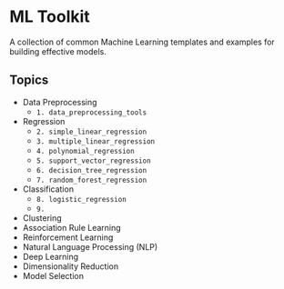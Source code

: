 # ML Toolkit

A collection of common Machine Learning templates and examples for building effective models.

## Topics
* Data Preprocessing
    - `1. data_preprocessing_tools`
* Regression
    - `2. simple_linear_regression`
    - `3. multiple_linear_regression`
    - `4. polynomial_regression`
    - `5. support_vector_regression`
    - `6. decision_tree_regression`
    - `7. random_forest_regression`
* Classification
    - `8. logistic_regression`
    - `9. `
* Clustering
* Association Rule Learning
* Reinforcement Learning
* Natural Language Processing (NLP)
* Deep Learning
* Dimensionality Reduction
* Model Selection